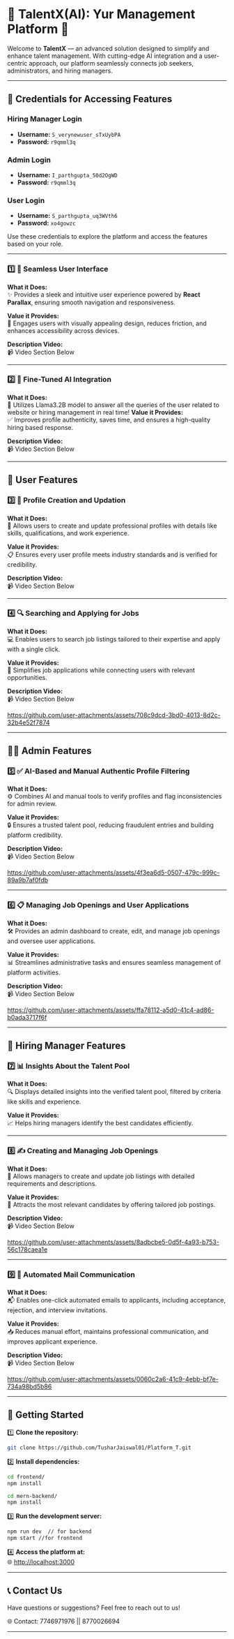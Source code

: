 

# 🌟 **TalentX(AI): Yur Management Platform** 🌟  

Welcome to **TalentX** — an advanced solution designed to simplify and enhance talent management. With cutting-edge AI integration and a user-centric approach, our platform seamlessly connects job seekers, administrators, and hiring managers.  

---

## 🔑 **Credentials for Accessing Features**  

### **Hiring Manager Login**  
- **Username:** `S_verynewuser_sTxUybPA`  
- **Password:** `r9qmml3q`  

### **Admin Login**  
- **Username:** `I_parthgupta_50d2OgWD`  
- **Password:** `r9qmml3q`  

### **User Login**  
- **Username:** `S_parthgupta_uq3WVth6`  
- **Password:** `xo4gowzc`  

Use these credentials to explore the platform and access the features based on your role.  

---

### 1️⃣ **🌌 Seamless User Interface**  
**What it Does:**  
✨ Provides a sleek and intuitive user experience powered by **React Parallax**, ensuring smooth navigation and responsiveness.  

**Value it Provides:**  
🎨 Engages users with visually appealing design, reduces friction, and enhances accessibility across devices.  

**Description Video:**  
📹 Video Section Below  

---

### 2️⃣ **🤖 Fine-Tuned AI Integration**  
**What it Does:**  
🧠 Utilizes Llama3.2B model to answer all the queries of the user related to website or hiring management in real time!
**Value it Provides:**  
✅ Improves profile authenticity, saves time, and ensures a high-quality hiring based response.  

**Description Video:**  
📹 Video Section Below  

---

## 👤 **User Features**  

### 3️⃣ **📝 Profile Creation and Updation**  
**What it Does:**  
💼 Allows users to create and update professional profiles with details like skills, qualifications, and work experience.  

**Value it Provides:**  
📋 Ensures every user profile meets industry standards and is verified for credibility.  

**Description Video:**  
📹 Video Section Below  

---

### 4️⃣ **🔍 Searching and Applying for Jobs**  
**What it Does:**  
💻 Enables users to search job listings tailored to their expertise and apply with a single click.  

**Value it Provides:**  
🔑 Simplifies job applications while connecting users with relevant opportunities.  

**Description Video:**  
📹 Video Section Below  

https://github.com/user-attachments/assets/708c9dcd-3bd0-4013-8d2c-32b4e52f7874

---

## 👩‍💻 **Admin Features**  

### 5️⃣ **✅ AI-Based and Manual Authentic Profile Filtering**  
**What it Does:**  
⚙️ Combines AI and manual tools to verify profiles and flag inconsistencies for admin review.  

**Value it Provides:**  
🔒 Ensures a trusted talent pool, reducing fraudulent entries and building platform credibility.  

**Description Video:**  
📹 Video Section Below  

https://github.com/user-attachments/assets/4f3ea6d5-0507-479c-999c-89a9b7af0fdb

---

### 6️⃣ **📋 Managing Job Openings and User Applications**  
**What it Does:**  
🛠️ Provides an admin dashboard to create, edit, and manage job openings and oversee user applications.  

**Value it Provides:**  
📊 Streamlines administrative tasks and ensures seamless management of platform activities.  

**Description Video:**  
📹 Video Section Below  

https://github.com/user-attachments/assets/ffa78112-a5d0-41c4-ad86-b0ada3717f6f

---

## 👔 **Hiring Manager Features**  

### 7️⃣ **📊 Insights About the Talent Pool**  
**What it Does:**  
🔍 Displays detailed insights into the verified talent pool, filtered by criteria like skills and experience.  

**Value it Provides:**  
📈 Helps hiring managers identify the best candidates efficiently.   

---

### 8️⃣ **✍️ Creating and Managing Job Openings**  
**What it Does:**  
📌 Allows managers to create and update job listings with detailed requirements and descriptions.  

**Value it Provides:**  
🎯 Attracts the most relevant candidates by offering tailored job postings.  

**Description Video:**  
📹 Video Section Below  

https://github.com/user-attachments/assets/8adbcbe5-0d5f-4a93-b753-56c178caea1e

---

### 9️⃣ **📧 Automated Mail Communication**  
**What it Does:**  
📬 Enables one-click automated emails to applicants, including acceptance, rejection, and interview invitations.  

**Value it Provides:**  
📥 Reduces manual effort, maintains professional communication, and improves applicant experience.  

**Description Video:**  
📹 Video Section Below  

https://github.com/user-attachments/assets/0060c2a6-41c9-4ebb-bf7e-734a98bd5b86

---

## 📂 **Getting Started**  

1️⃣ **Clone the repository:**  
```bash  
git clone https://github.com/TusharJaiswal01/Platform_T.git  
```  
2️⃣ **Install dependencies:**  
```bash  
cd frontend/
npm install  
```  
```bash  
cd mern-backend/
npm install  
```  
3️⃣ **Run the development server:**  
```bash  
npm run dev  // for backend
npm start //for frontend
```  
4️⃣ **Access the platform at:**  
🌐 [http://localhost:3000](http://localhost:3000)  

---

## 📞 **Contact Us**  
Have questions or suggestions? Feel free to reach out to us!  

🌐 Contact: 7746971976 || 8770026694

---  
